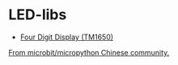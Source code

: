 # LED-libs


* [Four Digit Display (TM1650)](FourDigitDisplay)

[From microbit/micropython Chinese community.](http://www.micropython.org.cn)  
